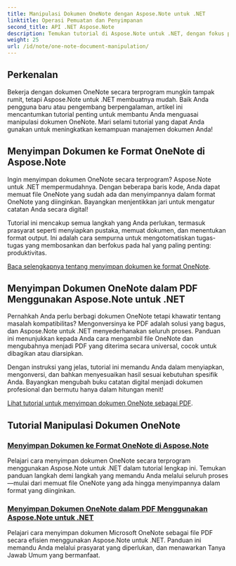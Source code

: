 ```yaml
---
title: Manipulasi Dokumen OneNote dengan Aspose.Note untuk .NET
linktitle: Operasi Pemuatan dan Penyimpanan
second_title: API .NET Aspose.Note
description: Temukan tutorial di Aspose.Note untuk .NET, dengan fokus pada pembuatan, penyimpanan, dan konversi dokumen OneNote dengan contoh dan Tanya Jawab praktis yang mudah diikuti.
weight: 25
url: /id/note/one-note-document-manipulation/
---
```

## Perkenalan

Bekerja dengan dokumen OneNote secara terprogram mungkin tampak rumit, tetapi Aspose.Note untuk .NET membuatnya mudah. Baik Anda pengguna baru atau pengembang berpengalaman, artikel ini mencantumkan tutorial penting untuk membantu Anda menguasai manipulasi dokumen OneNote. Mari selami tutorial yang dapat Anda gunakan untuk meningkatkan kemampuan manajemen dokumen Anda!

## Menyimpan Dokumen ke Format OneNote di Aspose.Note  

Ingin menyimpan dokumen OneNote secara terprogram? Aspose.Note untuk .NET mempermudahnya. Dengan beberapa baris kode, Anda dapat memuat file OneNote yang sudah ada dan menyimpannya dalam format OneNote yang diinginkan. Bayangkan menjentikkan jari untuk mengatur catatan Anda secara digital!  

Tutorial ini mencakup semua langkah yang Anda perlukan, termasuk prasyarat seperti menyiapkan pustaka, memuat dokumen, dan menentukan format output. Ini adalah cara sempurna untuk mengotomatiskan tugas-tugas yang membosankan dan berfokus pada hal yang paling penting: produktivitas.  

[Baca selengkapnya tentang menyimpan dokumen ke format OneNote](./saving-document-to-one-note-format/).  

## Menyimpan Dokumen OneNote dalam PDF Menggunakan Aspose.Note untuk .NET  

Pernahkah Anda perlu berbagi dokumen OneNote tetapi khawatir tentang masalah kompatibilitas? Mengonversinya ke PDF adalah solusi yang bagus, dan Aspose.Note untuk .NET menyederhanakan seluruh proses. Panduan ini menunjukkan kepada Anda cara mengambil file OneNote dan mengubahnya menjadi PDF yang diterima secara universal, cocok untuk dibagikan atau diarsipkan.  

Dengan instruksi yang jelas, tutorial ini memandu Anda dalam menyiapkan, mengonversi, dan bahkan menyesuaikan hasil sesuai kebutuhan spesifik Anda. Bayangkan mengubah buku catatan digital menjadi dokumen profesional dan bermutu hanya dalam hitungan menit!  

[Lihat tutorial untuk menyimpan dokumen OneNote sebagai PDF](./saving-one-note-document-pdf/).  

## Tutorial Manipulasi Dokumen OneNote
### [Menyimpan Dokumen ke Format OneNote di Aspose.Note](./saving-document-to-one-note-format/)
Pelajari cara menyimpan dokumen OneNote secara terprogram menggunakan Aspose.Note untuk .NET dalam tutorial lengkap ini. Temukan panduan langkah demi langkah yang memandu Anda melalui seluruh proses—mulai dari memuat file OneNote yang ada hingga menyimpannya dalam format yang diinginkan.
### [Menyimpan Dokumen OneNote dalam PDF Menggunakan Aspose.Note untuk .NET](./saving-one-note-document-pdf/)
Pelajari cara menyimpan dokumen Microsoft OneNote sebagai file PDF secara efisien menggunakan Aspose.Note untuk .NET. Panduan ini memandu Anda melalui prasyarat yang diperlukan, dan menawarkan Tanya Jawab Umum yang bermanfaat.